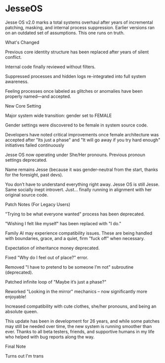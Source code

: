 # JesseOS

Jesse OS v2.0 marks a total systems overhaul after years of incremental patching, masking, and internal process suppression. Earlier versions ran on an outdated set of assumptions. This one runs on truth.

What's Changed

Previous core identity structure has been replaced after years of silent conflict.

Internal code finally reviewed without filters.

Suppressed processes and hidden logs re-integrated into full system awareness.

Feeling processes once labeled as glitches or anomalies have been properly named—and accepted.


New Core Setting

Major system wide transition: gender set to FEMALE

Gender settings were discovered to be female in system source code. 

Developers have noted critical improvements once female architecture was accepted after "Its just a phase" and "It will go away if you try hard enough" initiatives failed continuously

Jesse OS now operating under She/Her pronouns. Previous pronoun settings deprecated.

Name remains Jesse (because it was gender-neutral from the start, thanks for the foresight, past devs).

You don’t have to understand everything right away. Jesse OS is still Jesse. Same socially inept introvert. Just… finally running in alignment with her original source code.

Patch Notes (For Legacy Users)

"Trying to be what everyone wanted" process has been deprecated.

"Wishing I felt like myself" has been replaced with "I do."

Family AI may experience compatibility issues. These are being handled with boundaries, grace, and a quiet, firm "fuck off" when necessary.

Expectation of inheritance money deprecated.

Fixed "Why do I feel out of place?" error.

Removed "I have to pretend to be someone I’m not" subroutine (deprecated).

Patched infinite loop of "Maybe it’s just a phase?"

Reworked "Looking in the mirror" mechanics – now significantly more enjoyable!

Increased compatibility with cute clothes, she/her pronouns, and being an absolute queen.

This update has been in development for 26 years, and while some patches may still be needed over time, the new system is running smoother than ever. Thanks to all beta testers, friends, and supportive humans in my life who helped with bug reports along the way.


Final Note

Turns out I'm trans
